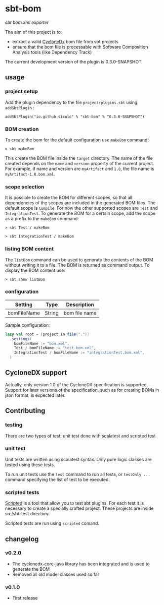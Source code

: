 # sbt-bom

*sbt bom.xml exporter*

The aim of this project is to:

- extract a valid [CycloneDx](https://cyclonedx.org/) bom file from sbt projects
- ensure that the bom file is processable with Software Composition Analysis tools (like Dependency Track)

The current development version of the plugin is 0.3.0-SNAPSHOT.

## usage

### project setup

Add the plugin dependency to the file `project/plugins.sbt` using `addSbtPlugin` :

`addSbtPlugin("io.github.siculo" % "sbt-bom" % "0.3.0-SNAPSHOT")`

### BOM creation

To create the bom for the default configuration use `makeBom` command:

`> sbt makeBom`

This create the BOM file inside the `target` directory. The name of the file created depends on the `name` and `version` property of the current project. For example, if name and version are `myArtifact` and `1.0`, the file name is `myArtifact-1.0.bom.xml`.

### scope selection

It is possible to create the BOM for different scopes, so that all dependencies of the scopes are included in the generated BOM files. The default scope is `Compile`. For now the other supported scopes are `Test` and `IntegrationTest`. To generate the BOM for a certain scope, add the scope as a prefix to the `makeBom` command:

`> sbt Test / makeBom`

`> sbt IntegrationTest / makeBom`

### listing BOM content

The `listBom` command can be used to generate the contents of the BOM without writing it to a file. The BOM is returned as command output. To display the BOM content use: 

`> sbt show listBom`

### configuration

| Setting     | Type        | Description   |
| ----------- | ----------- | ------------- |
| bomFileName | String      | bom file name |

Sample configuration:

```scala
lazy val root = (project in file("."))
  .settings(
    bomFileName := "bom.xml",
    Test / bomFileName := "test.bom.xml",
    IntegrationTest / bomFileName := "integrationTest.bom.xml",
  )
```

## CycloneDX support

Actually, only version 1.0 of the CycloneDX specification is supported. Support for later versions of the specification, such as for creating BOMs in json format, is expected later.

## Contributing

### testing

There are two types of test: unit test done with scalatest and scripted test

### unit test

Unit tests are written using scalatest syntax. Only pure logic classes are tested using these tests.

To run unit tests use the `test` command to run all tests, or `testOnly ...` command specifying the list of test to be
executed.

### scripted tests

[Scripted](https://www.scala-sbt.org/1.x/docs/Testing-sbt-plugins.html) is a tool that allow you to test sbt plugins.
For each test it is necessary to create a specially crafted project. These projects are inside src/sbt-test directory.

Scripted tests are run using `scripted` comand.

## changelog

### v0.2.0
- The cyclonedx-core-java library has been integrated and is used to generate the BOM
- Removed all old model classes used so far

### v0.1.0
- First release

